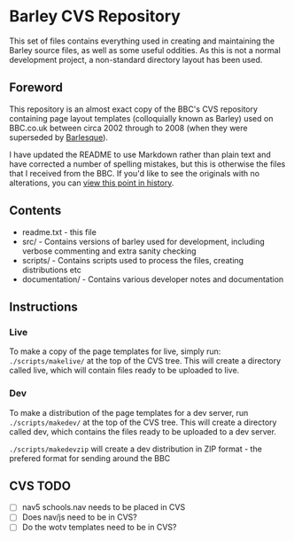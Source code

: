 # Barley CVS Repository

This set of files contains everything used in creating and maintaining the Barley source files, as well as some useful oddities. As this is not a normal development project, a non-standard directory layout has been used.

## Foreword

This repository is an almost exact copy of the BBC's CVS repository containing page layout templates (colloquially known as Barley) used on BBC.co.uk between circa 2002 through to 2008 (when they were superseded by [Barlesque](https://www.bbc.co.uk/includes/blq/)).

I have updated the README to use Markdown rather than plain text and have corrected a number of spelling mistakes, but this is otherwise the files that I received from the BBC. If you'd like to see the originals with no alterations, you can [view this point in history](https://github.com/connordoner/bbc-barley/tree/0811212e0a52a810e15ede53500bd80a46c2ad02).

## Contents

* readme.txt - this file
* src/ - Contains versions of barley used for development, including verbose commenting and extra sanity checking
* scripts/ - Contains scripts used to process the files, creating distributions etc
* documentation/ - Contains various developer notes and documentation

## Instructions

### Live

To make a copy of the page templates for live, simply run: `./scripts/makelive/` at the top of the CVS tree. This will create a directory called live, which will contain files ready to be uploaded to live.

### Dev

To make a distribution of the page templates for a dev server, run `./scripts/makedev/` at the top of the CVS tree.  This will create a directory called dev, which contains the files ready to be uploaded to a dev server. 

`./scripts/makedevzip` will create a dev distribution in ZIP format - the prefered format for sending around the BBC

## CVS TODO

- [ ] nav5 schools.nav needs to be placed in CVS
- [ ] Does nav/js need to be in CVS?
- [ ] Do the wotv templates need to be in CVS?
